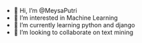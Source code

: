 - 👋 Hi, I’m @MeysaPutri
- 👀 I’m interested in Machine Learning
- 🌱 I’m currently learning python and django
- 💞️ I’m looking to collaborate on text mining


<!---
MeysaPutri/MeysaPutri is a ✨ special ✨ repository because its `README.md` (this file) appears on your GitHub profile.
You can click the Preview link to take a look at your changes.
--->
